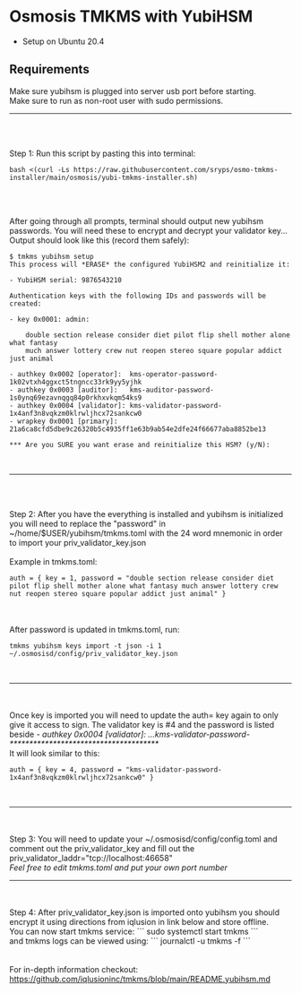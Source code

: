 # Osmosis TMKMS with YubiHSM

* Setup on Ubuntu 20.4

## Requirements
Make sure yubihsm is plugged into server usb port before starting.
<br>
Make sure to run as non-root user with sudo permissions.

<hr>
<br><br>

Step 1: Run this script by pasting this into terminal:
```
bash <(curl -Ls https://raw.githubusercontent.com/sryps/osmo-tmkms-installer/main/osmosis/yubi-tmkms-installer.sh)
```      
<br><br>

After going through all prompts, terminal should output new yubihsm passwords. You will need these to encrypt and decrypt your validator key...
Output should look like this (record them safely):
```
$ tmkms yubihsm setup
This process will *ERASE* the configured YubiHSM2 and reinitialize it:

- YubiHSM serial: 9876543210

Authentication keys with the following IDs and passwords will be created:

- key 0x0001: admin:

    double section release consider diet pilot flip shell mother alone what fantasy
    much answer lottery crew nut reopen stereo square popular addict just animal

- authkey 0x0002 [operator]:  kms-operator-password-1k02vtxh4ggxct5tngncc33rk9yy5yjhk
- authkey 0x0003 [auditor]:   kms-auditor-password-1s0ynq69ezavnqgq84p0rkhxvkqm54ks9
- authkey 0x0004 [validator]: kms-validator-password-1x4anf3n8vqkzm0klrwljhcx72sankcw0
- wrapkey 0x0001 [primary]:   21a6ca8cfd5dbe9c26320b5c4935ff1e63b9ab54e2dfe24f66677aba8852be13

*** Are you SURE you want erase and reinitialize this HSM? (y/N):
```
<br>
<hr>
<br><br>

Step 2: After you have the everything is installed and yubihsm is initialized you will need to replace the "password" in ~/home/$USER/yubihsm/tmkms.toml with the 24 word mnemonic in order to import your priv_validator_key.json
<br><br>
Example in tmkms.toml:
```
auth = { key = 1, password = "double section release consider diet pilot flip shell mother alone what fantasy much answer lottery crew nut reopen stereo square popular addict just animal" }
```
<br><br>
After password is updated in tmkms.toml, run:
```
tmkms yubihsm keys import -t json -i 1 ~/.osmosisd/config/priv_validator_key.json
```
<br><hr><br><br>
Once key is imported you will need to update the auth= key again to only give it access to sign. The validator key is #4 and the password is listed beside <i>- authkey 0x0004 [validator]: ...kms-validator-password-**************************************</i>
<br>It will look similar to this:
```
auth = { key = 4, password = "kms-validator-password-1x4anf3n8vqkzm0klrwljhcx72sankcw0" }
```
<br><hr><br><br>
Step 3: You will need to update your ~/.osmosisd/config/config.toml and comment out the priv_validator_key and fill out the priv_validator_laddr="tcp://localhost:46658"
<br><i>Feel free to edit tmkms.toml and put your own port number</i>
<br>
<hr>
<br><br>
Step 4: After priv_validator_key.json is imported onto yubihsm you should encrypt it using directions from iqlusion in link below and store offline.
<br>
You can now start tmkms service:
```
sudo systemctl start tmkms
```
<br>
and tmkms logs can be viewed using:
```
journalctl -u tmkms -f
```
<br>
<br><br>
For in-depth information checkout: <a href="https://github.com/iqlusioninc/tmkms/blob/main/README.yubihsm.md">https://github.com/iqlusioninc/tmkms/blob/main/README.yubihsm.md</a>
